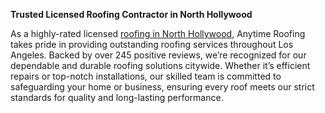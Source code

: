 **Trusted Licensed Roofing Contractor in North Hollywood**

As a highly-rated licensed [roofing in North Hollywood](https://anytimeroofingincca.com/), Anytime Roofing takes pride in providing outstanding roofing services throughout Los Angeles. Backed by over 245 positive reviews, we’re recognized for our dependable and durable roofing solutions citywide. Whether it’s efficient repairs or top-notch installations, our skilled team is committed to safeguarding your home or business, ensuring every roof meets our strict standards for quality and long-lasting performance.
